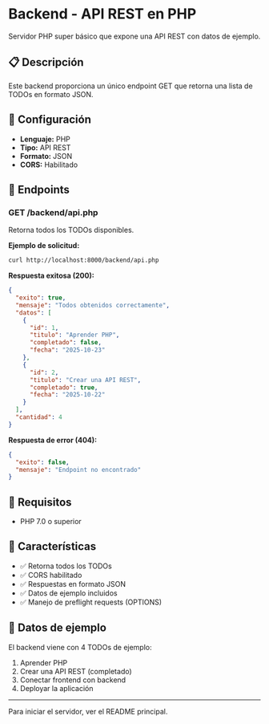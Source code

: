 # Backend - API REST en PHP

Servidor PHP super básico que expone una API REST con datos de ejemplo.

## 📋 Descripción

Este backend proporciona un único endpoint GET que retorna una lista de TODOs en formato JSON.

## 🔧 Configuración

- **Lenguaje:** PHP
- **Tipo:** API REST
- **Formato:** JSON
- **CORS:** Habilitado

## 📡 Endpoints

### GET /backend/api.php

Retorna todos los TODOs disponibles.

**Ejemplo de solicitud:**
```bash
curl http://localhost:8000/backend/api.php
```

**Respuesta exitosa (200):**
```json
{
  "exito": true,
  "mensaje": "Todos obtenidos correctamente",
  "datos": [
    {
      "id": 1,
      "titulo": "Aprender PHP",
      "completado": false,
      "fecha": "2025-10-23"
    },
    {
      "id": 2,
      "titulo": "Crear una API REST",
      "completado": true,
      "fecha": "2025-10-22"
    }
  ],
  "cantidad": 4
}
```

**Respuesta de error (404):**
```json
{
  "exito": false,
  "mensaje": "Endpoint no encontrado"
}
```

## 🚀 Requisitos

- PHP 7.0 o superior

## 🎯 Características

- ✅ Retorna todos los TODOs
- ✅ CORS habilitado
- ✅ Respuestas en formato JSON
- ✅ Datos de ejemplo incluidos
- ✅ Manejo de preflight requests (OPTIONS)

## 📝 Datos de ejemplo

El backend viene con 4 TODOs de ejemplo:
1. Aprender PHP
2. Crear una API REST (completado)
3. Conectar frontend con backend
4. Deployar la aplicación

---

Para iniciar el servidor, ver el README principal.
